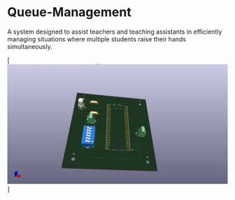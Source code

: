 # Queue-Management
A system designed to assist teachers and teaching assistants in efficiently managing situations where multiple students raise their hands simultaneously.

[![3D PCB Screenshot](assets/PCB.png)]
